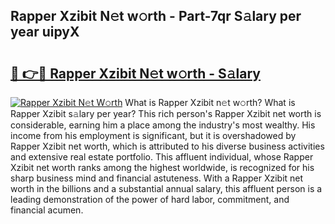 ## Rapper Xzibit N𝚎t w𝚘rth - Part-7qr S𝚊lary per year uipyX

# <h2><a href="http://gc1hpud.nevu.top/?p=Rapper+Xzibit">🔗 👉🔴 Rapper Xzibit N𝚎t w𝚘rth - S𝚊lary</a></h2>

[![Rapper Xzibit N𝚎t W𝚘rth](https://i.imgur.com/Oavwk0R.jpeg)](http://gc1hpud.nevu.top/?p=Rapper+Xzibit)
What is Rapper Xzibit n𝚎t w𝚘rth? What is Rapper Xzibit s𝚊lary per year?
This rich person's Rapper Xzibit net worth is considerable, earning him a place among the industry's most wealthy. His income from his employment is significant, but it is overshadowed by Rapper Xzibit net worth, which is attributed to his diverse business activities and extensive real estate portfolio. This affluent individual, whose Rapper Xzibit net worth ranks among the highest worldwide, is recognized for his sharp business mind and financial astuteness. With a Rapper Xzibit net worth in the billions and a substantial annual salary, this affluent person is a leading demonstration of the power of hard labor, commitment, and financial acumen.
